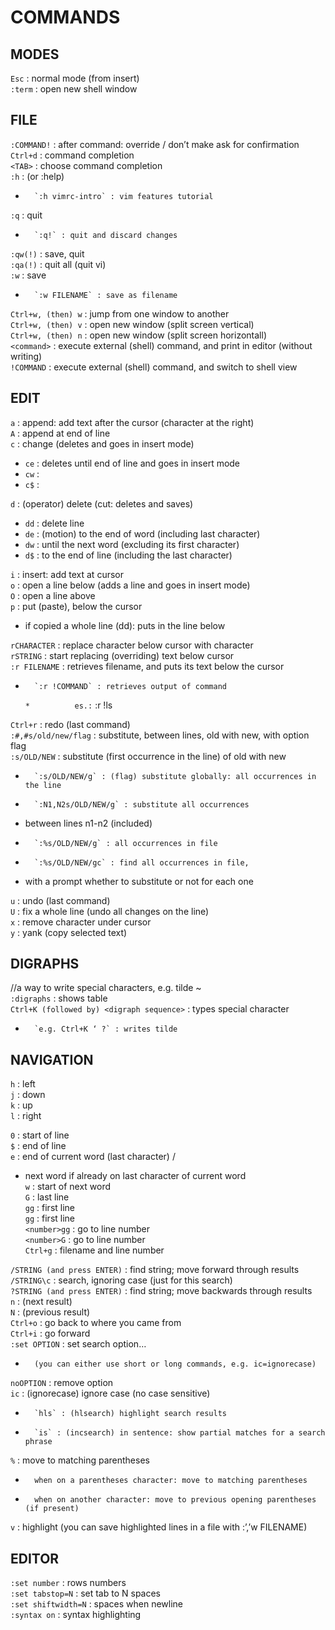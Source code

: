 # COMMANDS

  
## MODES  
`Esc` : normal mode (from insert)  
`:term` : open new shell window  
  
## FILE  
`:COMMAND!` : after command: override / don’t make ask for confirmation  
`Ctrl+d` : command completion  
`<TAB>` : choose command completion  
`:h` : (or :help)  
*		`:h vimrc-intro` : vim features tutorial  

`:q` : quit  
*		`:q!` : quit and discard changes  

`:qw(!)` : save, quit  
`:qa(!)` : quit all (quit vi)  
`:w` : save  
*		`:w FILENAME` : save as filename  

`Ctrl+w, (then) w` : jump from one window to another  
`Ctrl+w, (then) v` : open new window (split screen vertical)  
`Ctrl+w, (then) n` : open new window (split screen horizontall)  
`<command>` : execute external (shell) command, and print in editor (without writing)  
`!COMMAND` : execute external (shell) command, and switch to shell view  
  
## EDIT  
`a` : append: add text after the cursor (character at the right)  
`A` : append at end of line  
`c` : change (deletes and goes in insert mode)  
*	`ce` : deletes until end of line and goes in insert mode  
*	`cw` :  
*	`c$` :  

`d` : (operator) delete (cut: deletes and saves)  
*	`dd` : delete line  
*	`de` : (motion) to the end of word (including last character)  
*	`dw` : until the next word (excluding its first character)  
*	`d$` : to the end of line (including the last character)  

`i` : insert: add text at cursor  
`o` : open a line below (adds a line and goes in insert mode)  
`O` : open a line above  
`p` : put (paste), below the cursor  
*	if copied a whole line (dd): puts in the line below  

`rCHARACTER` : replace character below cursor with character  
`rSTRING` : start replacing (overriding) text below cursor  
`:r FILENAME` : retrieves filename, and puts its text below the cursor  
*		`:r !COMMAND` : retrieves output of command  
	`*			es.:` :r !ls  

`Ctrl+r` : redo (last command)  
`:#,#s/old/new/flag` : substitute, between lines, old with new, with option flag  
`:s/OLD/NEW` : substitute (first occurrence in the line) of old with new  
*		`:s/OLD/NEW/g` : (flag) substitute globally: all occurrences in the line  
*		`:N1,N2s/OLD/NEW/g` : substitute all occurrences  
*	between lines n1-n2 (included)  
*		`:%s/OLD/NEW/g` : all occurrences in file  
*		`:%s/OLD/NEW/gc` : find all occurrences in file,  
*	with a prompt whether to substitute or not for each one  

`u` : undo (last command)  
`U` : fix a whole line (undo all changes on the line)  
`x` : remove character under cursor  
`y` : yank (copy selected text)  
  
## DIGRAPHS  
//a way to write special characters, e.g. tilde ~  
`:digraphs` : shows table  
`Ctrl+K (followed by) <digraph sequence>` : types special character  
*		`e.g. Ctrl+K ‘ ?` : writes tilde  
  
## NAVIGATION  
`h` : left  
`j` : down  
`k` : up  
`l` : right  
  
`0` : start of line  
`$` : end of line  
`e` : end of current word (last character) /  
*	next word if already on last character of current word  
`w` : start of next word  
`G` : last line  
`gg` : first line  
`gg` : first line  
`<number>gg` : go to line number  
`<number>G` : go to line number  
`Ctrl+g` : filename and line number  
  
`/STRING (and press ENTER)` : find string; move forward through results  
`/STRING\c` : search, ignoring case (just for this search)  
`?STRING (and press ENTER)` : find string; move backwards through results  
`n` : (next result)  
`N` : (previous result)  
`Ctrl+o` : go back to where you came from  
`Ctrl+i` : go forward  
`:set OPTION` : set search option…  
*		(you can either use short or long commands, e.g. ic=ignorecase)  

`noOPTION` : remove option  
`ic` : (ignorecase) ignore case (no case sensitive)  
*		`hls` : (hlsearch) highlight search results  
*		`is` : (incsearch) in sentence: show partial matches for a search phrase  

`%` : move to matching parentheses  
*		when on a parentheses character: move to matching parentheses  
*		when on another character: move to previous opening parentheses (if present)  
  
`v` : highlight (you can save highlighted lines in a file with :’,’w FILENAME)  
  
## EDITOR  
`:set number` : rows numbers  
`:set tabstop=N` : set tab to N spaces  
`:set shiftwidth=N` : spaces when newline  
`:syntax on` : syntax highlighting  
